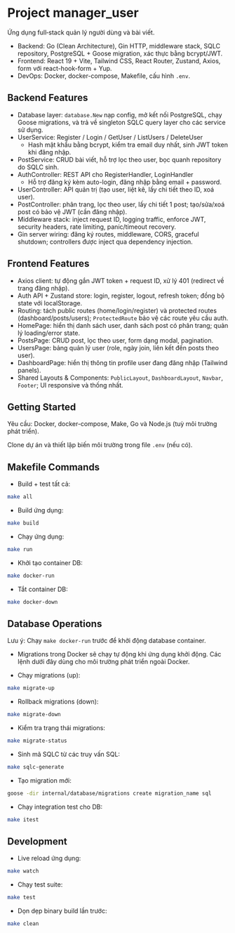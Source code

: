 # Project manager_user

Ứng dụng full‑stack quản lý người dùng và bài viết.

- Backend: Go (Clean Architecture), Gin HTTP, middleware stack, SQLC repository, PostgreSQL + Goose migration, xác thực bằng bcrypt/JWT.
- Frontend: React 19 + Vite, Tailwind CSS, React Router, Zustand, Axios, form với react-hook-form + Yup.
- DevOps: Docker, docker-compose, Makefile, cấu hình `.env`.

## Backend Features

- Database layer: `database.New` nạp config, mở kết nối PostgreSQL, chạy Goose migrations, và trả về singleton SQLC query layer cho các service sử dụng.
- UserService: Register / Login / GetUser / ListUsers / DeleteUser
  - Hash mật khẩu bằng bcrypt, kiểm tra email duy nhất, sinh JWT token khi đăng nhập.
- PostService: CRUD bài viết, hỗ trợ lọc theo user, bọc quanh repository do SQLC sinh.
- AuthController: REST API cho RegisterHandler, LoginHandler
  - Hỗ trợ đăng ký kèm auto-login, đăng nhập bằng email + password.
- UserController: API quản trị (tạo user, liệt kê, lấy chi tiết theo ID, xoá user).
- PostController: phân trang, lọc theo user, lấy chi tiết 1 post; tạo/sửa/xoá post có bảo vệ JWT (cần đăng nhập).
- Middleware stack: inject request ID, logging traffic, enforce JWT, security headers, rate limiting, panic/timeout recovery.
- Gin server wiring: đăng ký routes, middleware, CORS, graceful shutdown; controllers được inject qua dependency injection.

## Frontend Features

- Axios client: tự động gắn JWT token + request ID, xử lý 401 (redirect về trang đăng nhập).
- Auth API + Zustand store: login, register, logout, refresh token; đồng bộ state với localStorage.
- Routing: tách public routes (home/login/register) và protected routes (dashboard/posts/users); `ProtectedRoute` bảo vệ các route yêu cầu auth.
- HomePage: hiển thị danh sách user, danh sách post có phân trang; quản lý loading/error state.
- PostsPage: CRUD post, lọc theo user, form dạng modal, pagination.
- UsersPage: bảng quản lý user (role, ngày join, liên kết đến posts theo user).
- DashboardPage: hiển thị thông tin profile user đang đăng nhập (Tailwind panels).
- Shared Layouts & Components: `PublicLayout`, `DashboardLayout`, `Navbar`, `Footer`; UI responsive và thống nhất.

## Getting Started

Yêu cầu: Docker, docker-compose, Make, Go và Node.js (tuỳ môi trường phát triển).

Clone dự án và thiết lập biến môi trường trong file `.env` (nếu có).

## Makefile Commands

- Build + test tất cả:
```bash
make all
```

- Build ứng dụng:
```bash
make build
```

- Chạy ứng dụng:
```bash
make run
```

- Khởi tạo container DB:
```bash
make docker-run
```

- Tắt container DB:
```bash
make docker-down
```

## Database Operations

Lưu ý: Chạy `make docker-run` trước để khởi động database container.

- Migrations trong Docker sẽ chạy tự động khi ứng dụng khởi động. Các lệnh dưới đây dùng cho môi trường phát triển ngoài Docker.

- Chạy migrations (up):
```bash
make migrate-up
```

- Rollback migrations (down):
```bash
make migrate-down
```

- Kiểm tra trạng thái migrations:
```bash
make migrate-status
```

- Sinh mã SQLC từ các truy vấn SQL:
```bash
make sqlc-generate
```

- Tạo migration mới:
```bash
goose -dir internal/database/migrations create migration_name sql
```

- Chạy integration test cho DB:
```bash
make itest
```

## Development

- Live reload ứng dụng:
```bash
make watch
```

- Chạy test suite:
```bash
make test
```

- Dọn dẹp binary build lần trước:
```bash
make clean
```

